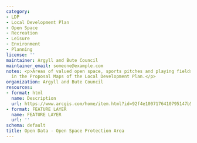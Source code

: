 ```yaml
---
category:
- LDP
- Local Development Plan
- Open Space
- Recreation
- Leisure
- Environment
- Planning
license: ''
maintainer: Argyll and Bute Council
maintainer_email: someone@example.com
notes: <p>Areas of valued open space, sports pitches and playing fields as identified
  in the Proposal Maps of the Local Development Plan.</p>
organization: Argyll and Bute Council
resources:
- format: html
  name: Description
  url: https://www.arcgis.com/home/item.html?id=92f4e1007176410795147b5dd67c6917
- format: FEATURE LAYER
  name: FEATURE LAYER
  url: ''
schema: default
title: Open Data - Open Space Protection Area
---
```

